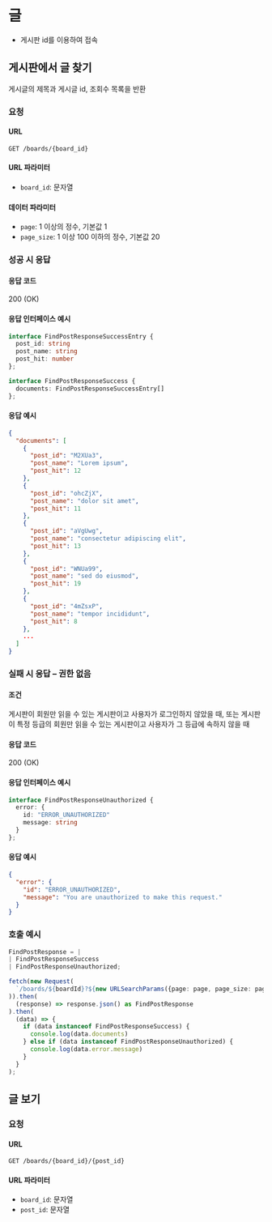 # 글

* 게시판 id를 이용하여 접속

## 게시판에서 글 찾기

게시글의 제목과 게시글 id, 조회수 목록을 반환

### 요청

#### URL

  `GET /boards/{board_id}`

#### URL 파라미터

* `board_id`: 문자열

#### 데이터 파라미터

* `page`: 1 이상의 정수, 기본값 1
* `page_size`: 1 이상 100 이하의 정수, 기본값 20

### 성공 시 응답

#### 응답 코드

200 (OK)

#### 응답 인터페이스 예시

```typescript
interface FindPostResponseSuccessEntry {
  post_id: string
  post_name: string
  post_hit: number
};

interface FindPostResponseSuccess {
  documents: FindPostResponseSuccessEntry[]
};
```

#### 응답 예시

```json
{
  "documents": [
    {
      "post_id": "M2XUa3",
      "post_name": "Lorem ipsum",
      "post_hit": 12
    },
    {
      "post_id": "ohcZjX",
      "post_name": "dolor sit amet",
      "post_hit": 11
    },
    {
      "post_id": "aVgUwg",
      "post_name": "consectetur adipiscing elit",
      "post_hit": 13
    },
    {
      "post_id": "WNUa99",
      "post_name": "sed do eiusmod",
      "post_hit": 19
    },
    {
      "post_id": "4mZsxP",
      "post_name": "tempor incididunt",
      "post_hit": 8
    },
    ...
  ]
}
```

### 실패 시 응답 &ndash; 권한 없음

#### 조건

게시판이 회원만 읽을 수 있는 게시판이고 사용자가 로그인하지 않았을 때,
또는 게시판이 특정 등급의 회원만 읽을 수 있는 게시판이고 사용자가 그 등급에 속하지 않을 때

#### 응답 코드

200 (OK)

#### 응답 인터페이스 예시

```typescript
interface FindPostResponseUnauthorized {
  error: {
    id: "ERROR_UNAUTHORIZED"
    message: string
  }
};
```

#### 응답 예시

```json
{
  "error": {
    "id": "ERROR_UNAUTHORIZED",
    "message": "You are unauthorized to make this request."
  }
}
```

### 호출 예시

```typescript
FindPostResponse = |
| FindPostResponseSuccess
| FindPostResponseUnauthorized;

fetch(new Request(
  `/boards/${boardId}?${new URLSearchParams({page: page, page_size: pageSize})}`,
)).then(
  (response) => response.json() as FindPostResponse
).then(
  (data) => {
    if (data instanceof FindPostResponseSuccess) {
      console.log(data.documents)
    } else if (data instanceof FindPostResponseUnauthorized) {
      console.log(data.error.message)
    }
  }
);
```

## 글 보기

### 요청

#### URL

  `GET /boards/{board_id}/{post_id}`

#### URL 파라미터

* `board_id`: 문자열
* `post_id`: 문자열
